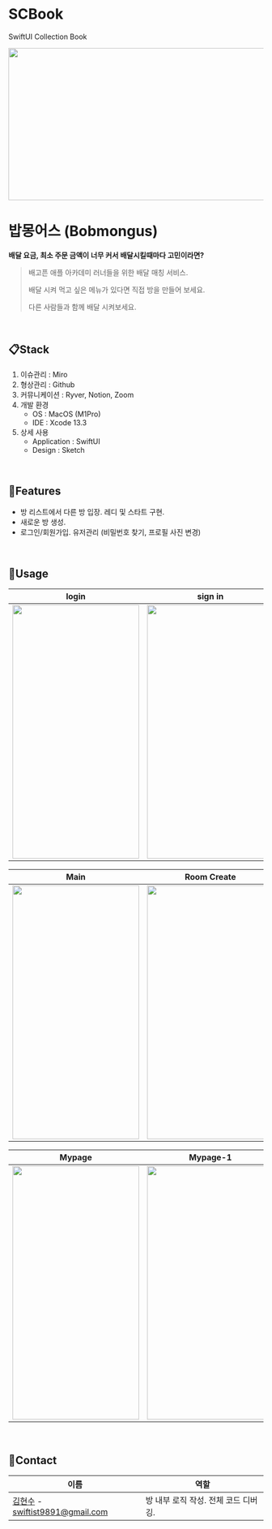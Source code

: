 # SCBook
SwiftUI Collection Book

<img src="README.assets/git-logo.png" height="300px" width="1000px">





# 밥몽어스 (Bobmongus)

**배달 요금, 최소 주문 금액이 너무 커서 배달시킬때마다 고민이라면?**

> 배고픈 애플 아카데미 러너들을 위한 배달 매칭 서비스.
>
> 배달 시켜 먹고 싶은 메뉴가 있다면 직접 방을 만들어 보세요.
>
> 다른 사람들과 함께 배달 시켜보세요.

<br/>

## 📋Stack

1. 이슈관리 : Miro
2. 형상관리 : Github
3. 커뮤니케이션 : Ryver, Notion, Zoom
4. 개발 환경
   - OS : MacOS (M1Pro)
   - IDE : Xcode 13.3
5. 상세 사용
   - Application : SwiftUI
   - Design : Sketch

<br/>

## 🔨Features

- 방 리스트에서 다른 방 입장. 레디 및 스타트 구현.
- 새로운 방 생성.
- 로그인/회원가입.  유저관리 (비밀번호 찾기, 프로필 사진 변경)

<br/>

## 🌈Usage

| login                                                        | sign in                                                      | reset password                                               |
| ------------------------------------------------------------ | ------------------------------------------------------------ | ------------------------------------------------------------ |
| <img src="README.assets/image-20220416220043775.png" height="500px" width="250px"> | <img src="README.assets/image-20220416220130872.png" height="500px" width="250px"> | <img src="README.assets/image-20220416220155794.png" height="500px" width="250px"> |

| Main                                                         | Room Create                                                  | Room detail                                                  |
| ------------------------------------------------------------ | ------------------------------------------------------------ | ------------------------------------------------------------ |
| <img src="README.assets/image-20220416220318181.png" height="500px" width="250px"> | <img src="README.assets/image-20220416220329281.png" height="500px" width="250px"> | <img src="README.assets/image-20220416220351510.png" height="500px" width="250px"> |

| Mypage                                                       | Mypage-1                                                     | Mypage-2                                                     |
| ------------------------------------------------------------ | ------------------------------------------------------------ | ------------------------------------------------------------ |
| <img src="README.assets/image-20220416220428016.png" height="500px" width="250px"> | <img src="README.assets/image-20220416220438137.png" height="500px" width="250px"> | <img src="README.assets/image-20220416220450439.png" height="500px" width="250px"> |

<br/>

## 💬Contact

| 이름                                                         | 역할                                 |
| ------------------------------------------------------------ | ------------------------------------ |
| [김현수](https://github.com/BrightHyeon) - swiftist9891@gmail.com | 방 내부 로직 작성. 전체 코드 디버깅. |

